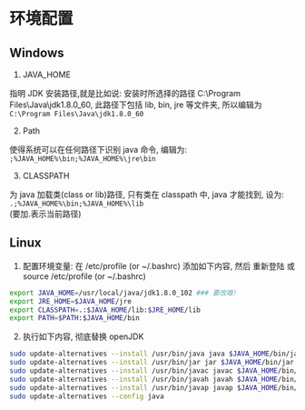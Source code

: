 # 环境配置

## Windows

1. JAVA_HOME

指明 JDK 安装路径,就是比如说: 安装时所选择的路径 C:\Program Files\Java\jdk1.8.0_60, 此路径下包括 lib, bin, jre 等文件夹, 所以编辑为  
`C:\Program Files\Java\jdk1.8.0_60`

2. Path

使得系统可以在任何路径下识别 java 命令, 编辑为:  
`;%JAVA_HOME%\bin;%JAVA_HOME%\jre\bin`

3. CLASSPATH

为 java 加载类(class or lib)路径, 只有类在 classpath 中, java 才能找到, 设为:  
`.;%JAVA_HOME%\bin;%JAVA_HOME%\lib`  
(要加.表示当前路径)

## Linux

1. 配置环境变量: 在 /etc/profile (or ~/.bashrc) 添加如下内容, 然后 重新登陆 或 source /etc/profile (or ~/.bashrc)

```bash
export JAVA_HOME=/usr/local/java/jdk1.8.0_102 ### 要改哦!
export JRE_HOME=$JAVA_HOME/jre
export CLASSPATH=.:$JAVA_HOME/lib:$JRE_HOME/lib
export PATH=$PATH:$JAVA_HOME/bin
```

2. 执行如下内容, 彻底替换 openJDK

```bash
sudo update-alternatives --install /usr/bin/java java $JAVA_HOME/bin/java 300
sudo update-alternatives --install /usr/bin/jar jar $JAVA_HOME/bin/jar 300
sudo update-alternatives --install /usr/bin/javac javac $JAVA_HOME/bin/javac 300
sudo update-alternatives --install /usr/bin/javah javah $JAVA_HOME/bin/javah 300
sudo update-alternatives --install /usr/bin/javap javap $JAVA_HOME/bin/javap 300
sudo update-alternatives --config java
```

